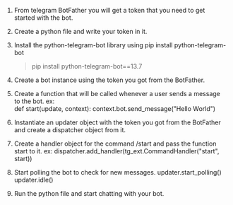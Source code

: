 1. From telegram BotFather you will get a token that you need to get started with the bot. 
2. Create a python file and write your token in it. 
3. Install the python-telegram-bot library using pip install python-telegram-bot  
   > pip install python-telegram-bot==13.7
4. Create a bot instance using the token you got from the BotFather.
5. Create a function that will be called whenever a user sends a message to the bot.
   ex:  
    def start(update, context):
        context.bot.send_message("Hello World")

6. Instantiate an updater object with the token you got from the BotFather and create a dispatcher object from it.
7. Create a handler object for the command /start and pass the function start to it.
   ex: 
    dispatcher.add_handler(tg_ext.CommandHandler("start", start))
8. Start polling the bot to check for new messages.
    updater.start_polling()
    updater.idle()
9.  Run the python file and start chatting with your bot.

<!-- in render you need to use ***python main.py*** -->